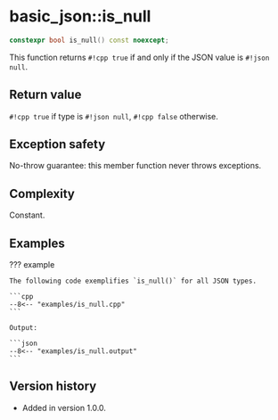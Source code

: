 # basic_json::is_null

```cpp
constexpr bool is_null() const noexcept;
```

This function returns `#!cpp true` if and only if the JSON value is `#!json null`.
    
## Return value

`#!cpp true` if type is `#!json null`, `#!cpp false` otherwise.

## Exception safety

No-throw guarantee: this member function never throws exceptions.

## Complexity

Constant.

## Examples

??? example

    The following code exemplifies `is_null()` for all JSON types.
    
    ```cpp
    --8<-- "examples/is_null.cpp"
    ```
    
    Output:
    
    ```json
    --8<-- "examples/is_null.output"
    ```

## Version history

- Added in version 1.0.0.

